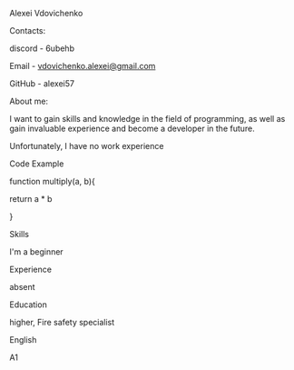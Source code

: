 Alexei Vdovichenko

Contacts: 

discord - 6ubehb 

Email - vdovichenko.alexei@gmail.com 

GitHub - alexei57

About me: 


I want to gain skills and knowledge in the field of programming, as well as gain invaluable experience and become a developer in the future. 

Unfortunately, I have no work experience

Code Example

function multiply(a, b){

 return a * b
 
}

Skills

I'm a beginner

Experience

absent

Education

higher, Fire safety specialist

English

А1
